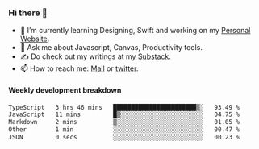 ### Hi there 👋

- 🌱 I’m currently learning Designing, Swift and working on my [Personal Website](https://kvaishak.com/).
- 💬 Ask me about Javascript, Canvas,  Productivity tools. 
- :writing_hand: Do check out my writings at my [Substack](https://kvaishak.substack.com/).
- 📫 How to reach me: [Mail](mailto:vaishak.kaippanchery@gmail.com) or [twitter](https://twitter.com/kvaishack).


#### Weekly development breakdown

<!--START_SECTION:waka-->

```txt
TypeScript   3 hrs 46 mins   ███████████████████████▒░   93.49 %
JavaScript   11 mins         █▒░░░░░░░░░░░░░░░░░░░░░░░   04.75 %
Markdown     2 mins          ▒░░░░░░░░░░░░░░░░░░░░░░░░   01.05 %
Other        1 min           ░░░░░░░░░░░░░░░░░░░░░░░░░   00.47 %
JSON         0 secs          ░░░░░░░░░░░░░░░░░░░░░░░░░   00.23 %
```

<!--END_SECTION:waka-->
